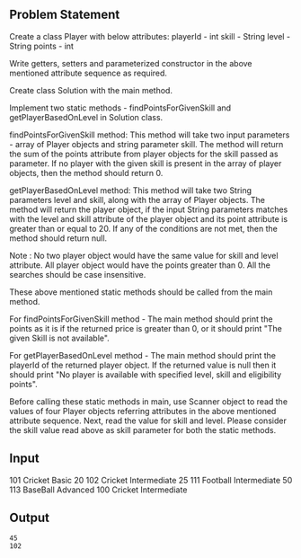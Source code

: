 ## Problem Statement

Create a class Player with below attributes:
playerId - int
skill - String
level - String
points - int

Write getters, setters and parameterized constructor in the above mentioned attribute sequence as required.

Create class Solution with the main method.

Implement two static methods - findPointsForGivenSkill and getPlayerBasedOnLevel in Solution class.

findPointsForGivenSkill method:
This method will take two input parameters - array of Player objects and string parameter skill.
The method will return the sum of the points attribute from player objects for the skill passed as parameter.
If no player with the given skill is present in the array of player objects, then the method should return 0.

getPlayerBasedOnLevel method:
This method will take two String parameters level and skill, along with the array of Player objects.
The method will return the player object, if the input String parameters matches with the level and skill attribute of the player object and its point attribute is greater than or equal to 20. If any of the conditions are not met, then the method should return null.

Note : No two player object would have the same value for skill and level attribute.
All player object would have the points greater than 0.
All the searches should be case insensitive.

These above mentioned static methods should be called from the main method.

For findPointsForGivenSkill method - The main method should print the points as it is if the returned price is greater than 0, or it
should print "The given Skill is not available".

For getPlayerBasedOnLevel method - The main method should print the playerId of the returned player object. If the returned value is null
then it should print "No player is available with specified level, skill and eligibility points".

Before calling these static methods in main, use Scanner object to read the values of four Player objects referring attributes in the above mentioned attribute sequence.
Next, read the value for skill and level.
Please consider the skill value read above as skill parameter for both the static methods.

## Input

101
Cricket
Basic
20
102
Cricket
Intermediate
25
111
Football
Intermediate
50
113
BaseBall
Advanced
100
Cricket
Intermediate

## Output

    45
    102
